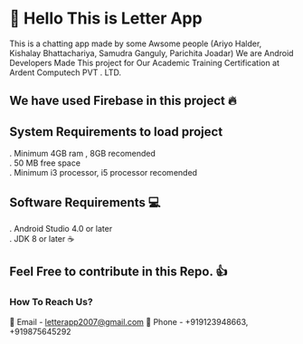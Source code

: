 # :wave: Hello This is Letter App
This is a chatting app made by some Awsome people (Ariyo Halder, Kishalay Bhattachariya, Samudra Ganguly, Parichita Joadar)
We are Android Developers Made This project for Our Academic Training Certification at Ardent Computech PVT . LTD.

## We have used Firebase in this project 🔥
## System Requirements to load project
  . Minimum 4GB ram , 8GB recomended <br />
  . 50 MB free space <br />
  . Minimum i3 processor, i5 processor recomended
## Software Requirements 💻
  . Android Studio 4.0 or later <br />
  . JDK 8 or later ☕

## Feel Free to contribute in this Repo. :+1:
### How To Reach Us? 
:email: Email - letterapp2007@gmail.com 
:calling: Phone - +919123948663, +919875645292
